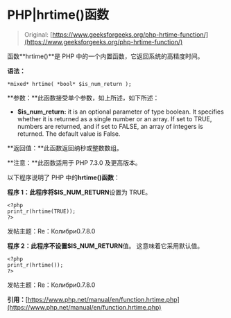 # PHP|hrtime()函数

> Original: [https://www.geeksforgeeks.org/php-hrtime-function/](https://www.geeksforgeeks.org/php-hrtime-function/)

函数**hrtime()**是 PHP 中的一个内置函数，它返回系统的高精度时间。

**语法：**

```
*mixed* hrtime( *bool* $is_num_return );
```

**参数：**此函数接受单个参数，如上所述，如下所述：

*   **$is_num_return:** it is an optional parameter of type boolean. It specifies whether it is returned as a single number or an array. If set to TRUE, numbers are returned, and if set to FALSE, an array of integers is returned. The default value is False.

**返回值：**此函数返回纳秒或整数数组。

**注意：**此函数适用于 PHP 7.3.0 及更高版本。

以下程序说明了 PHP 中的**hrtime()函数**：

**程序 1：**此程序将**$IS_NUM_RETURN**设置为 TRUE。

```
<?php
print_r(hrtime(TRUE));
?>
```

发帖主题：Re：Колибри0.7.8.0

**程序 2：**此程序不设置**$IS_NUM_RETURN**值。 这意味着它采用默认值。

```
<?php
print_r(hrtime());
?>
```

发帖主题：Re：Колибри0.7.8.0

**引用：**[https://www.php.net/manual/en/function.hrtime.php](https://www.php.net/manual/en/function.hrtime.php)